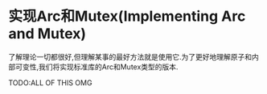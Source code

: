 # 实现Arc和Mutex(Implementing Arc and Mutex)

了解理论一切都很好,但理解某事的最好方法就是使用它.为了更好地理解原子和内部可变性,我们将实现标准库的Arc和Mutex类型的版本.

TODO:ALL OF THIS OMG